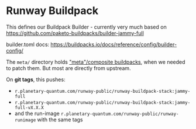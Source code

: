 # Runway Buildpack

This defines our Buildpack Builder - currently very much based on
https://github.com/paketo-buildpacks/builder-jammy-full

builder.toml docs: https://buildpacks.io/docs/reference/config/builder-config/

The `meta/` directory holds ["meta"/composite buildpacks](https://buildpacks.io/docs/for-buildpack-authors/concepts/composite-buildpack/),
when we needed to patch them. But most are directly from upstream.

On **git tags**, this pushes:

* `r.planetary-quantum.com/runway-public/runway-buildpack-stack:jammy-full`
* `r.planetary-quantum.com/runway-public/runway-buildpack-stack:jammy-full-vX.X.X`
* and the run-image `r.planetary-quantum.com/runway-public/runway-runimage` with the same tags
